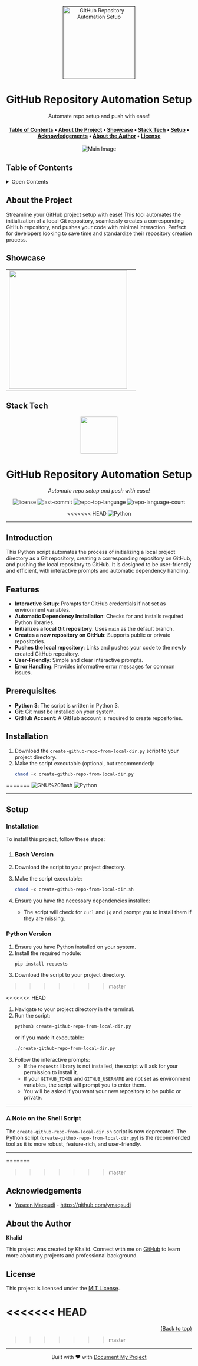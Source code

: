 <a name="readme-top"></a>
<!--
*** Thanks for using Document My Project. (https://github.com/luisvent/document_my_project) 
*** If you have a suggestion that would make this better, please fork  
*** the repo and create a pull request or simply open an issue.
*** Don't forget to give the project a star!
-->


<div align="center">

<a href="" target="_blank" title="Go to  website">
<img width="196px" alt="GitHub Repository Automation Setup" src="https://raw.githubusercontent.com/kmaqsudi/RepoAutomationTool/master/repoautomation-logo.jpeg">
</a>


# GitHub Repository Automation Setup

Automate repo setup and push with ease!

</div>


<div align="center"><h4><a href="#-table-of-contents">️Table of Contents</a> • <a href="#about-the-project">About the Project</a> • <a href="#showcase">Showcase</a> • <a href="#stack-tech">Stack Tech</a> • <a href="#-setup">️Setup</a> • <a href="#acknowledgements">Acknowledgements</a> • <a href="#about-the-author">About the Author</a> • <a href="#license">License</a></h4></div>

<p align="center"><img src="https://raw.githubusercontent.com/kmaqsudi/RepoAutomationTool/master/repo-auto-create.webp" alt="Main Image"/></p>

## ️Table of Contents
 <details>
<summary>Open Contents</summary>

- [GitHub Repository Automation Setup](#github-repository-automation-setup)
  - [About the Project](#about-the-project)
  - [Showcase](#showcase)
  - [Stack Tech](#stack-tech)
  - [️Setup](#setup)
    - [Installation](#installation)
    - [Python Version](#python-version)
  - [Acknowledgements](#acknowledgements)
  - [About the Author](#about-the-author)
  - [License](#license)
</details>

## About the Project

Streamline your GitHub project setup with ease! This tool automates the initialization of a local Git repository, seamlessly creates a corresponding GitHub repository, and pushes your code with minimal interaction. Perfect for developers looking to save time and standardize their repository creation process.



## Showcase

 <center>

<table>
<tr>
<td><a href="https://raw.githubusercontent.com/kmaqsudi/RepoAutomationTool/master/repoauto-image.jpg"><img width="320" src="https://raw.githubusercontent.com/kmaqsudi/RepoAutomationTool/master/repoauto-image.jpg"></a></td>
<td></td>
</tr>
</table>

</center>

## Stack Tech
<p align="center">
  <img src="https://raw.githubusercontent.com/kmaqsudi/RepoAutomationTool/master/repoautomation-logo.jpeg" width="100" />
</p>
<p align="center">
    <h1 align="center">GitHub Repository Automation Setup</h1>
</p>
<p align="center">
    <em>Automate repo setup and push with ease!</em>
</p>
<p align="center">
    <img src="https://img.shields.io/github/license/kmaqsudi/RepoAutomationTool?style=flat&color=0080ff" alt="license">
    <img src="https://img.shields.io/github/last-commit/kmaqsudi/RepoAutomationTool?style=flat&color=0080ff" alt="last-commit">
    <img src="https://img.shields.io/github/languages/top/kmaqsudi/RepoAutomationTool?style=flat&color=0080ff" alt="repo-top-language">
    <img src="https://img.shields.io/github/languages/count/kmaqsudi/RepoAutomationTool?style=flat&color=0080ff" alt="repo-language-count">
</p>
<p align="center">
<<<<<<< HEAD
	<img src="https://img.shields.io/badge/Python-3776AB.svg?style=flat&logo=Python&logoColor=white" alt="Python">
</p>
<hr>

## Introduction

This Python script automates the process of initializing a local project directory as a Git repository, creating a corresponding repository on GitHub, and pushing the local repository to GitHub. It is designed to be user-friendly and efficient, with interactive prompts and automatic dependency handling.

## Features

- **Interactive Setup**: Prompts for GitHub credentials if not set as environment variables.
- **Automatic Dependency Installation**: Checks for and installs required Python libraries.
- **Initializes a local Git repository**: Uses `main` as the default branch.
- **Creates a new repository on GitHub**: Supports public or private repositories.
- **Pushes the local repository**: Links and pushes your code to the newly created GitHub repository.
- **User-Friendly**: Simple and clear interactive prompts.
- **Error Handling**: Provides informative error messages for common issues.

## Prerequisites

- **Python 3**: The script is written in Python 3.
- **Git**: Git must be installed on your system.
- **GitHub Account**: A GitHub account is required to create repositories.

## Installation

1.  Download the `create-github-repo-from-local-dir.py` script to your project directory.
2.  Make the script executable (optional, but recommended):
    ```bash
    chmod +x create-github-repo-from-local-dir.py
    ```
=======
    <img src="https://img.shields.io/badge/GNU%20Bash-4EAA25.svg?style=flat&logo=GNU-Bash&logoColor=white" alt="GNU%20Bash">
    <img src="https://img.shields.io/badge/Python-3776AB.svg?style=flat&logo=Python&logoColor=white" alt="Python">
</p>
<hr>


## ️Setup

### Installation

To install this project, follow these steps:

1. ### Bash Version

1. Download the script to your project directory.
2. Make the script executable:
   ```bash
   chmod +x create-github-repo-from-local-dir.sh
   ```
3. Ensure you have the necessary dependencies installed:
   - The script will check for `curl` and `jq` and prompt you to install them if they are missing.

### Python Version

1. Ensure you have Python installed on your system.
2. Install the required module:
   ```bash
   pip install requests
   ```
3. Download the script to your project directory.
>>>>>>> master


<<<<<<< HEAD
1.  Navigate to your project directory in the terminal.
2.  Run the script:
    ```bash
    python3 create-github-repo-from-local-dir.py
    ```
    or if you made it executable:
    ```bash
    ./create-github-repo-from-local-dir.py
    ```
3.  Follow the interactive prompts:
    - If the `requests` library is not installed, the script will ask for your permission to install it.
    - If your `GITHUB_TOKEN` and `GITHUB_USERNAME` are not set as environment variables, the script will prompt you to enter them.
    - You will be asked if you want your new repository to be public or private.

---

### A Note on the Shell Script

The `create-github-repo-from-local-dir.sh` script is now deprecated. The Python script (`create-github-repo-from-local-dir.py`) is the recommended tool as it is more robust, feature-rich, and user-friendly.

---
=======
>>>>>>> master



## Acknowledgements

- [Yaseen Maqsudi]() - https://github.com/ymaqsudi



## About the Author

**Khalid**

This project was created by Khalid. Connect with me on [GitHub](https://github.com/kmaqsudi)  to learn more about my projects and professional background.


## License

This project is licensed under the [MIT License](https://opensource.org/licenses/MIT).

<<<<<<< HEAD
=======

<p align="right"><a href="#readme-top">(Back to top)</a></p>

>>>>>>> master
---
 <div align="center">Built with ❤️ with <a href="https://github.com/luisvent/document_my_project">Document My Project</a></div>

